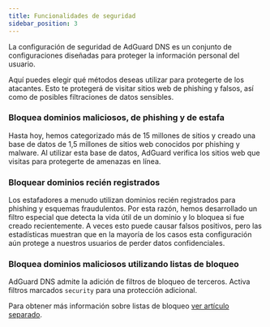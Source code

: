 ```yaml
---
title: Funcionalidades de seguridad
sidebar_position: 3
---
```


La configuración de seguridad de AdGuard DNS es un conjunto de configuraciones diseñadas para proteger la información personal del usuario.

Aquí puedes elegir qué métodos deseas utilizar para protegerte de los atacantes. Esto te protegerá de visitar sitios web de phishing y falsos, así como de posibles filtraciones de datos sensibles.

### Bloquea dominios maliciosos, de phishing y de estafa

Hasta hoy, hemos categorizado más de 15 millones de sitios y creado una base de datos de 1,5 millones de sitios web conocidos por phishing y malware. Al utilizar esta base de datos, AdGuard verifica los sitios web que visitas para protegerte de amenazas en línea.

### Bloquear dominios recién registrados

Los estafadores a menudo utilizan dominios recién registrados para phishing y esquemas fraudulentos. Por esta razón, hemos desarrollado un filtro especial que detecta la vida útil de un dominio y lo bloquea si fue creado recientemente.
A veces esto puede causar falsos positivos, pero las estadísticas muestran que en la mayoría de los casos esta configuración aún protege a nuestros usuarios de perder datos confidenciales.

### Bloquea dominios maliciosos utilizando listas de bloqueo

AdGuard DNS admite la adición de filtros de bloqueo de terceros.
Activa filtros marcados `security` para una protección adicional.

Para obtener más información sobre listas de bloqueo [ver artículo separado](/private-dns/setting-up-filtering/blocklists.md).
